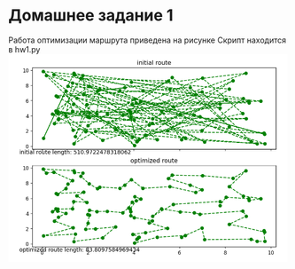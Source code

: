 # Домашнее задание 1
Работа оптимизации маршрута приведена на рисунке
Скрипт находится в hw1.py
![img.png](img.png)
